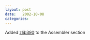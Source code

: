 ```yaml
---
layout: post
date:   2002-10-08
categories:
---
```

Added <a href="asm/zlib390/">zlib390</a> to the Assembler section
